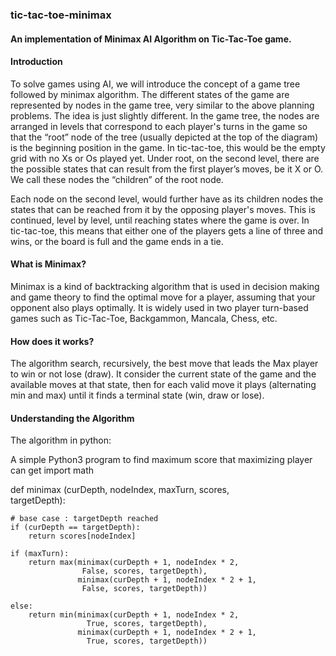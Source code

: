 ### tic-tac-toe-minimax
#### An implementation of Minimax AI Algorithm on Tic-Tac-Toe game.

#### Introduction
To solve games using AI, we will introduce the concept of a game tree followed by minimax algorithm. The different states of the game are represented by nodes in the game tree, very similar to the above planning problems. The idea is just slightly different. In the game tree, the nodes are arranged in levels that correspond to each player's turns in the game so that the “root” node of the tree (usually depicted at the top of the diagram) is the beginning position in the game. In tic-tac-toe, this would be the empty grid with no Xs or Os played yet. Under root, on the second level, there are the possible states that can result from the first player’s moves, be it X or O. We call these nodes the “children” of the root node.

Each node on the second level, would further have as its children nodes the states that can be reached from it by the opposing player's moves. This is continued, level by level, until reaching states where the game is over. In tic-tac-toe, this means that either one of the players gets a line of three and wins, or the board is full and the game ends in a tie.

#### What is Minimax?
Minimax is a kind of backtracking algorithm that is used in decision making and game theory to find the optimal move for a player, assuming that your opponent also plays optimally. It is widely used in two player turn-based games such as Tic-Tac-Toe, Backgammon, Mancala, Chess, etc.

#### How does it works?
The algorithm search, recursively, the best move that leads the Max player to win or not lose (draw). It consider the current state of the game and the available moves at that state, then for each valid move it plays (alternating min and max) until it finds a terminal state (win, draw or lose).

#### Understanding the Algorithm
The algorithm in python:

A simple Python3 program to find maximum score that maximizing player can get 
import math 
  
def minimax (curDepth, nodeIndex, 
             maxTurn, scores,  
             targetDepth): 
  
    # base case : targetDepth reached 
    if (curDepth == targetDepth):  
        return scores[nodeIndex] 
      
    if (maxTurn): 
        return max(minimax(curDepth + 1, nodeIndex * 2,  
                    False, scores, targetDepth),  
                   minimax(curDepth + 1, nodeIndex * 2 + 1,  
                    False, scores, targetDepth)) 
      
    else: 
        return min(minimax(curDepth + 1, nodeIndex * 2,  
                     True, scores, targetDepth),  
                   minimax(curDepth + 1, nodeIndex * 2 + 1,  
                     True, scores, targetDepth)) 
